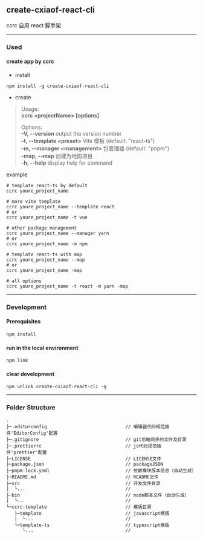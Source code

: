 ## create-cxiaof-react-cli

ccrc 自用 react 脚手架

---

### Used

#### create app by ccrc

- install

```shell
npm install -g create-cxiaof-react-cli
```

- create

> Usage:  
> **ccrc \<projectName> [options]**
>
> Options:  
> **-V, --version** output the version number  
> **-t, --template \<preset>** Vite 模板 (default: "react-ts")  
> **-m, --manager \<management>** 包管理器 (default: "pnpm")  
> **-map, --map** 创建为地图项目  
> **-h, --help** display help for command

example

```shell
# template react-ts by default
ccrc youre_project_name

# more vite template
ccrc youre_project_name --template react
# or
ccrc youre_project_name -t vue

# other package management
ccrc youre_project_name --manager yarn
# or
ccrc youre_project_name -m npm

# template react-ts with map
ccrc youre_project_name --map
# or
ccrc youre_project_name -map

# all options
ccrc youre_project_name -t react -m yarn -map
```

---

### Development

#### Prerequisites

```shell
npm install
```

#### run in the local environment

```shell
npm link
```

#### clear development

```shell
npm unlink create-cxiaof-react-cli -g
```

---

### Folder Structure

```
.
├─.editorconfig                             // 编辑器代码规范插件'EditorConfig'配置
├─.gitignore                                // git忽略同步的文件及目录
├─.prettierrc                               // js代码规范插件'prettier'配置
├─LICENSE                                   // LICENSE文件
├─package.json                              // packageJSON
├─pnpm-lock.yaml                            // 依赖模块版本信息（自动生成）
├─README.md                                 // README文件
├─src                                       // 开发文件目录
|  └...                                     //
├─bin                                       // node脚本文件（自动生成）
|  └...                                     //
└─ccrc-template                             // 模版目录
   ├─template                               // javascript模版
   |  └...                                  //
   └─template-ts                            // typescript模版
      └...                                  //
```
